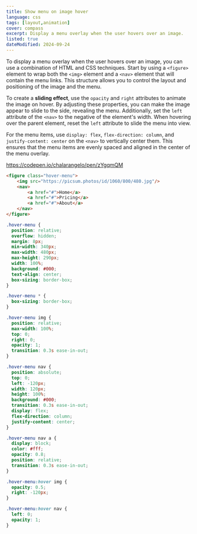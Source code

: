 ```yaml
---
title: Show menu on image hover
language: css
tags: [layout,animation]
cover: compass
excerpt: Display a menu overlay when the user hovers over an image.
listed: true
dateModified: 2024-09-24
---
```


To display a menu overlay when the user hovers over an image, you can use a combination of HTML and CSS techniques. Start by using a `<figure>` element to wrap both the `<img>` element and a `<nav>` element that will contain the menu links. This structure allows you to control the layout and positioning of the image and the menu.

To create a **sliding effect**, use the `opacity` and `right` attributes to animate the image on hover. By adjusting these properties, you can make the image appear to slide to the side, revealing the menu. Additionally, set the `left` attribute of the `<nav>` to the negative of the element's width. When hovering over the parent element, reset the `left` attribute to slide the menu into view.

For the menu items, use `display: flex`, `flex-direction: column`, and `justify-content: center` on the `<nav>` to vertically center them. This ensures that the menu items are evenly spaced and aligned in the center of the menu overlay.

https://codepen.io/chalarangelo/pen/zYgqmQM

```html
<figure class="hover-menu">
	<img src="https://picsum.photos/id/1060/800/480.jpg"/>
	<nav>
		<a href="#">Home</a>
		<a href="#">Pricing</a>
		<a href="#">About</a>
	</nav>
</figure>
```

```css
.hover-menu {
  position: relative;
  overflow: hidden;
  margin: 8px;
  min-width: 340px;
  max-width: 480px;
  max-height: 290px;
  width: 100%;
  background: #000;
  text-align: center;
  box-sizing: border-box;
}

.hover-menu * {
  box-sizing: border-box;
}

.hover-menu img {
  position: relative;
  max-width: 100%;
  top: 0;
  right: 0;
  opacity: 1;
  transition: 0.3s ease-in-out;
}

.hover-menu nav {
  position: absolute;
  top: 0;
  left: -120px;
  width: 120px;
  height: 100%;
  background: #000;
  transition: 0.3s ease-in-out;
  display: flex;
  flex-direction: column;
  justify-content: center;
}

.hover-menu nav a {
  display: block;
  color: #fff;
  opacity: 0.8;
  position: relative;
  transition: 0.3s ease-in-out;
}

.hover-menu:hover img {
  opacity: 0.5;
  right: -120px;
}

.hover-menu:hover nav {
  left: 0;
  opacity: 1;
}
```
